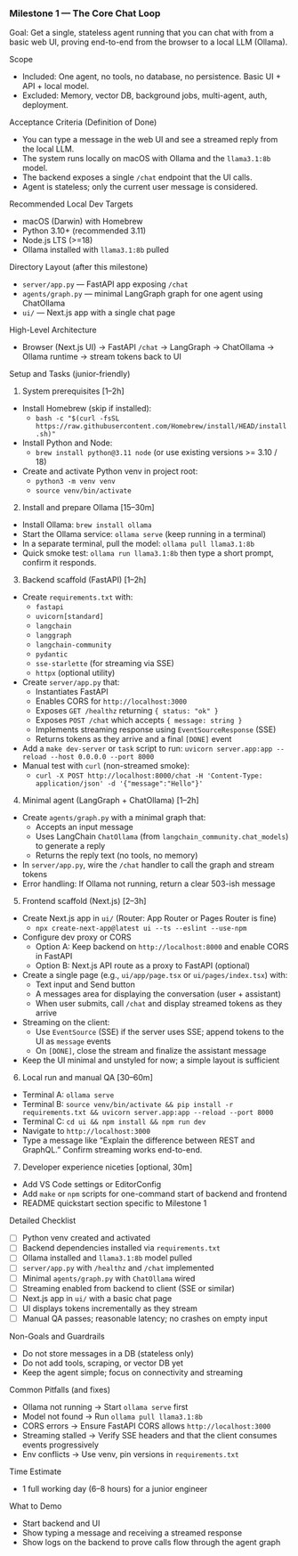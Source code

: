 ### Milestone 1 — The Core Chat Loop

Goal: Get a single, stateless agent running that you can chat with from a basic web UI, proving end-to-end from the browser to a local LLM (Ollama).

Scope
- Included: One agent, no tools, no database, no persistence. Basic UI + API + local model.
- Excluded: Memory, vector DB, background jobs, multi-agent, auth, deployment.

Acceptance Criteria (Definition of Done)
- You can type a message in the web UI and see a streamed reply from the local LLM.
- The system runs locally on macOS with Ollama and the `llama3.1:8b` model.
- The backend exposes a single `/chat` endpoint that the UI calls.
- Agent is stateless; only the current user message is considered.

Recommended Local Dev Targets
- macOS (Darwin) with Homebrew
- Python 3.10+ (recommended 3.11)
- Node.js LTS (>=18)
- Ollama installed with `llama3.1:8b` pulled

Directory Layout (after this milestone)
- `server/app.py` — FastAPI app exposing `/chat`
- `agents/graph.py` — minimal LangGraph graph for one agent using ChatOllama
- `ui/` — Next.js app with a single chat page

High-Level Architecture
- Browser (Next.js UI) → FastAPI `/chat` → LangGraph → ChatOllama → Ollama runtime → stream tokens back to UI

Setup and Tasks (junior-friendly)

1) System prerequisites [1–2h]
- Install Homebrew (skip if installed):
  - `bash -c "$(curl -fsSL https://raw.githubusercontent.com/Homebrew/install/HEAD/install.sh)"`
- Install Python and Node:
  - `brew install python@3.11 node` (or use existing versions >= 3.10 / 18)
- Create and activate Python venv in project root:
  - `python3 -m venv venv`
  - `source venv/bin/activate`

2) Install and prepare Ollama [15–30m]
- Install Ollama: `brew install ollama`
- Start the Ollama service: `ollama serve` (keep running in a terminal)
- In a separate terminal, pull the model: `ollama pull llama3.1:8b`
- Quick smoke test: `ollama run llama3.1:8b` then type a short prompt, confirm it responds.

3) Backend scaffold (FastAPI) [1–2h]
- Create `requirements.txt` with:
  - `fastapi`
  - `uvicorn[standard]`
  - `langchain`
  - `langgraph`
  - `langchain-community`
  - `pydantic`
  - `sse-starlette` (for streaming via SSE)
  - `httpx` (optional utility)
- Create `server/app.py` that:
  - Instantiates FastAPI
  - Enables CORS for `http://localhost:3000`
  - Exposes `GET /healthz` returning `{ status: "ok" }`
  - Exposes `POST /chat` which accepts `{ message: string }`
  - Implements streaming response using `EventSourceResponse` (SSE)
  - Returns tokens as they arrive and a final `[DONE]` event
- Add a `make dev-server` or `task` script to run: `uvicorn server.app:app --reload --host 0.0.0.0 --port 8000`
- Manual test with `curl` (non-streamed smoke):
  - `curl -X POST http://localhost:8000/chat -H 'Content-Type: application/json' -d '{"message":"Hello"}'`

4) Minimal agent (LangGraph + ChatOllama) [1–2h]
- Create `agents/graph.py` with a minimal graph that:
  - Accepts an input message
  - Uses LangChain `ChatOllama` (from `langchain_community.chat_models`) to generate a reply
  - Returns the reply text (no tools, no memory)
- In `server/app.py`, wire the `/chat` handler to call the graph and stream tokens
- Error handling: If Ollama not running, return a clear 503-ish message

5) Frontend scaffold (Next.js) [2–3h]
- Create Next.js app in `ui/` (Router: App Router or Pages Router is fine)
  - `npx create-next-app@latest ui --ts --eslint --use-npm`
- Configure dev proxy or CORS
  - Option A: Keep backend on `http://localhost:8000` and enable CORS in FastAPI
  - Option B: Next.js API route as a proxy to FastAPI (optional)
- Create a single page (e.g., `ui/app/page.tsx` or `ui/pages/index.tsx`) with:
  - Text input and Send button
  - A messages area for displaying the conversation (user + assistant)
  - When user submits, call `/chat` and display streamed tokens as they arrive
- Streaming on the client:
  - Use `EventSource` (SSE) if the server uses SSE; append tokens to the UI as `message` events
  - On `[DONE]`, close the stream and finalize the assistant message
- Keep the UI minimal and unstyled for now; a simple layout is sufficient

6) Local run and manual QA [30–60m]
- Terminal A: `ollama serve`
- Terminal B: `source venv/bin/activate && pip install -r requirements.txt && uvicorn server.app:app --reload --port 8000`
- Terminal C: `cd ui && npm install && npm run dev`
- Navigate to `http://localhost:3000`
- Type a message like “Explain the difference between REST and GraphQL.” Confirm streaming works end-to-end.

7) Developer experience niceties [optional, 30m]
- Add VS Code settings or EditorConfig
- Add `make` or `npm` scripts for one-command start of backend and frontend
- README quickstart section specific to Milestone 1

Detailed Checklist
- [ ] Python venv created and activated
- [ ] Backend dependencies installed via `requirements.txt`
- [ ] Ollama installed and `llama3.1:8b` model pulled
- [ ] `server/app.py` with `/healthz` and `/chat` implemented
- [ ] Minimal `agents/graph.py` with `ChatOllama` wired
- [ ] Streaming enabled from backend to client (SSE or similar)
- [ ] Next.js app in `ui/` with a basic chat page
- [ ] UI displays tokens incrementally as they stream
- [ ] Manual QA passes; reasonable latency; no crashes on empty input

Non-Goals and Guardrails
- Do not store messages in a DB (stateless only)
- Do not add tools, scraping, or vector DB yet
- Keep the agent simple; focus on connectivity and streaming

Common Pitfalls (and fixes)
- Ollama not running → Start `ollama serve` first
- Model not found → Run `ollama pull llama3.1:8b`
- CORS errors → Ensure FastAPI CORS allows `http://localhost:3000`
- Streaming stalled → Verify SSE headers and that the client consumes events progressively
- Env conflicts → Use venv, pin versions in `requirements.txt`

Time Estimate
- 1 full working day (6–8 hours) for a junior engineer

What to Demo
- Start backend and UI
- Show typing a message and receiving a streamed response
- Show logs on the backend to prove calls flow through the agent graph
